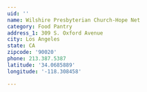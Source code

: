 ```yaml
---
uid: ''
name: Wilshire Presbyterian Church-Hope Net
category: Food Pantry
address_1: 309 S. Oxford Avenue
city: Los Angeles
state: CA
zipcode: '90020'
phone: 213.387.5387
latitude: '34.0685889'
longitude: '-118.308458'

---
```

